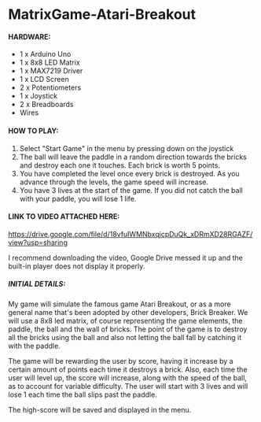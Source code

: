 # MatrixGame-Atari-Breakout

#### HARDWARE: 
- 1 x Arduino Uno
- 1 x 8x8 LED Matrix 
- 1 x MAX7219 Driver 
- 1 x LCD Screen 
- 2 x Potentiometers
- 1 x Joystick 
- 2 x Breadboards 
- Wires 
 
#### HOW TO PLAY: 

1. Select "Start Game" in the menu by pressing down on the joystick 
2. The ball will leave the paddle in a random direction towards the bricks and destroy each one it touches. Each brick is worth 5 points.
3. You have completed the level once every brick is destroyed. As you advance through the levels, the game speed will increase.   
4. You have 3 lives at the start of the game. If you did not catch the ball with your paddle, you will lose 1 life. 





#### LINK TO VIDEO ATTACHED HERE: 
https://drive.google.com/file/d/18vfuIWMNbxqjcpDuQk_xDRmXD28RGAZF/view?usp=sharing

I recommend downloading the video, Google Drive messed it up and the built-in player does not display it properly. 

##### INITIAL DETAILS: 

My game will simulate the famous game Atari Breakout, or as a more general name that's been adopted by other developers, Brick Breaker. We will use a 8x8 led matrix, of course representing the game elements, the paddle, the ball and the wall of bricks. The point of the game is to destroy all the bricks using the ball and also not letting the ball fall by catching it with the paddle. 

The game will be rewarding the user by score, having it increase by a certain amount of points each time it destroys a brick. Also, each time the user will level up, the score will increase, along with the speed of the ball, as to account for variable difficulty. The user will start with 3 lives and will lose 1 each time the ball slips past the paddle. 

The high-score will be saved and displayed in the menu. 
